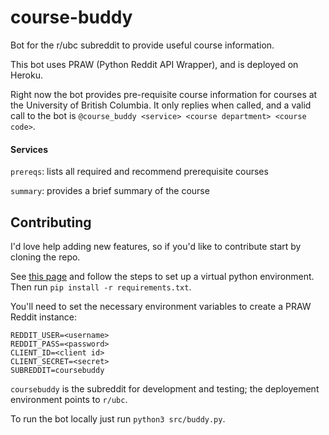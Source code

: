 # course-buddy
Bot for the r/ubc subreddit to provide useful course information.

This bot uses PRAW (Python Reddit API Wrapper), and is deployed on Heroku.

Right now the bot provides pre-requisite course information for courses at the University of British Columbia.
It only replies when called, and a valid call to the bot is `@course_buddy <service> <course department> <course code>`.

#### Services 
`prereqs`: lists all required and recommend prerequisite courses

`summary`: provides a brief summary of the course

## Contributing
I'd love help adding new features, so if you'd like to contribute start by cloning the repo. 

See [this page](https://docs.python.org/3/tutorial/venv.html) and follow the steps to set up a virtual python environment.
Then run `pip install -r requirements.txt`.

You'll need to set the necessary environment variables to create a PRAW Reddit instance:

```
REDDIT_USER=<username>
REDDIT_PASS=<password>
CLIENT_ID=<client id>
CLIENT_SECRET=<secret>
SUBREDDIT=coursebuddy
```

`coursebuddy` is the subreddit for development and testing; the deployement environment points to `r/ubc`.

To run the bot locally just run `python3 src/buddy.py`.

